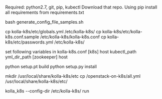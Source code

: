 Required: python2.7, git, pip, kubectl
Download that repo.
Using pip install all requirements from requirements.txt

bash generate_config_file_samples.sh

cp kolla-k8s/etc/globals.yml /etc/kolla-k8s/
cp kolla-k8s/etc/kolla-k8s.conf.sample /etc/kolla-k8s/kolla-k8s.conf
cp kolla-k8s/etc/passwords.yml /etc/kolla-k8s/

set following variables in kolla-k8s.conf
[k8s]
host
kubectl_path
yml_dir_path
[zookeeper]
host

python setup.pt build
python setup.py install

mkdir /usr/local/share/kolla-k8s/etc
cp /openstack-on-k8s/all.yml /usr/local/share/kolla-k8s/etc/

kolla_k8s --config-dir /etc/kolla-k8s/ run <service-name>
